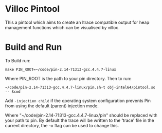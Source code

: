 # Villoc Pintool
This a pintool which aims to create an ltrace compatible output for heap management functions
which can be visualised by villoc.
# Build and Run
To Build run:
```shell
make PIN_ROOT=~/code/pin-2.14-71313-gcc.4.4.7-linux
```
Where PIN_ROOT is the path to your pin directory.
Then to run:
```shell
~/code/pin-2.14-71313-gcc.4.4.7-linux/pin.sh-t obj-intel64/pintool.so -- $cmd
```
Add `-injection child` if the operating system configuration prevents Pin from using the
default (parent) injection mode.

Where "~/code/pin-2.14-71313-gcc.4.4.7-linux/pin" should be replaced with your path to pin.
By default the trace will be written to the 'trace' file in the current directory,
the -o flag can be used to change this.

